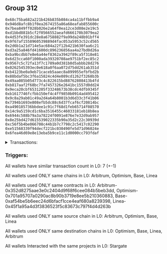 ## Group 312

```0x8ac8ad4a0ed0816faf1c5970beefd0185c8d072a
0x68c75ba682a221b426b835b084ca4a11bffbb9a4
0x946d8afc8b1f0ea2674155a86a68eafab855600c
0x7bea849ff028b026e2a64f0ea12ce3d08e2e19c5
0xd1bbd881b5cf2f0566552aeafd666170b3079ea2
0x4d53fe391dc28e8a6758882f9a99da248b91bff4
0x9f67af1558960539889d4fac053a5953c52cd565
0x2d6b1a21d714e5ac684a22f12b421b630faa6c21
0xd3a25a846fd41600dc896236856aa4a27bd0d26a
0xba9bcdbb7e8e6a44ef8362a3942f89ca5f318e81
0x6d23cca60f1000ada39320708ae9751bf2ec85c2
0x9567c5c72fa13f7c1789a0d381b0d5abbb28d276
0x0262545393ec0e618a0f6aa072d75dd261ab351d
0xb4123be0a9eb71caceb5aaec8a899955efbfbd2b
0x88bdaf5bc3f6a15824c4d4e089cd1262f3268b3b
0x49aa085b05d773c4c822615bd88762808413b4fd
0xb817aaf2f68bc7fa7457326e2641bc1557d0dd24
0x9eca20cbf6531205f33248673b38cdc4dfb9345f
0xb1617746fcfbb150ef4c4ff9850b0914ad495412
0x9c8a29ab01c49a2d4a64b8001b3d6d33c3f41b06
0x7394b1693e808efb5dc88c6d37fcaf6cf20814bc
0xa490185736bbdee1c91c7f68d1feb65714f08570
0x14c9a5159cd1c6ba3516455c46033181eb18b8ea
0x6944c588b79a3a78224f0091e876e7e32d9ab957
0x8e25bd427d615539022335b90a35d2c22c30939d
0xc56f5b4be066708c44b1b7c7798c2c5417c02290
0xe51568339f94decf221bc030490fe5d71d96024e
0x6fea46d69e8e13eba5b9ce11c1d0000cc793fdaf
```
<details>
<summary>Transactions:</summary>

Hashes: 

Wallet: 0x8ac8ad4a0ed0816faf1c5970beefd0185c8d072a

       Hash: 0x2206e8463cf7868becb230988e502b8b1fa2bfc0e040a8807e9b9f9d9fcfa3e0
         - source chain: Arbitrum
         - destination chain: Optimism
         - project: Stargate
         - contract: 0x352d8275aae3e0c2404d9f68f6cee084b5beb3dd
         - value USD: 21.637682804
       Hash: 0x5e26e4da2263c19a996fb4f7668ff01c5e729deec0dfdb54ad77dc711f135f0f
         - source chain: Optimism
         - destination chain: Base
         - project: Stargate
         - contract: 0x701a95707a0290ac8b90b3719e8ee5b210360883
         - value USD: 2.520928121
       Hash: 0xe313d6c12859742e4f6c45edc89158ed6d50fb27ade2d51799dc58e4554fe6c9
         - source chain: Base
         - destination chain: Linea
         - project: Stargate
         - contract: 0xaf54be5b6eec24d6bfacf1cce4eaf680a8239398
         - value USD: 1.767050891
       Hash: 0xe556538a000ebaa1f72ec10998d5f54cee10a1aae9e93a52e8c476d3432d58a4
         - source chain: Linea
         - destination chain: Arbitrum
         - project: Stargate
         - contract: 0x45f1a95a4d3f3836523f5c83673c797f4d4d263b
         - value USD: 0.9718109125
       Hash: 0xb0d7008a66cabcc96c53172fbcbf1e7dfbad18cca0bbd53344bf6bc991edd91d
         - source chain: Arbitrum
         - destination chain: Optimism
         - project: Stargate
         - contract: 0x352d8275aae3e0c2404d9f68f6cee084b5beb3dd
         - value USD: 26.253512596
       Hash: 0x508d8c7b6ba8ded156ae31073545ed06faa2c86b2fdc990ba288011ffba4845b
         - source chain: Arbitrum
         - destination chain: Optimism
         - project: Stargate
         - contract: 0x352d8275aae3e0c2404d9f68f6cee084b5beb3dd
         - value USD: 23.216749729
       Hash: 0x81551829e3cd4cccd8b9edd4194085de82e2ebf69019acde441538114844a369
         - source chain: Arbitrum
         - destination chain: Optimism
         - project: Stargate
         - contract: 0x352d8275aae3e0c2404d9f68f6cee084b5beb3dd
         - value USD: 23.064409947
Wallet: 0x68c75ba682a221b426b835b084ca4a11bffbb9a4

       Hash:0xbc4900501c1719d31bf6492cbb7bcb7ab28d7f2f209c828718a145f9733ea97d
         - source chain: Arbitrum
         - destination chain: Optimism
         - project: Stargate
         - contract: 0x352d8275aae3e0c2404d9f68f6cee084b5beb3dd
         - value USD: 25.277709637
       Hash:0x2088463d309a756f7c3163cf84f110cfa7e9ed083f63478bfcef2e9473b14dd6
         - source chain: Optimism
         - destination chain: Base
         - project: Stargate
         - contract: 0x701a95707a0290ac8b90b3719e8ee5b210360883
         - value USD: 3.012166377
       Hash:0x64213b7c781b1e4dd92bab9e679b8697808bd6750922543fe64e397609c61d8e
         - source chain: Base
         - destination chain: Linea
         - project: Stargate
         - contract: 0xaf54be5b6eec24d6bfacf1cce4eaf680a8239398
         - value USD: 2.257994812
       Hash:0xd3afbaaa2c4f8d46ea9c01ffb969d0fed0ad2cd9ca244c9c64cfda1a8d4cecb5
         - source chain: Linea
         - destination chain: Arbitrum
         - project: Stargate
         - contract: 0x45f1a95a4d3f3836523f5c83673c797f4d4d263b
         - value USD: 1.46228367
       Hash:0x4ca10e62540ba4323d8529b30bf64b8e8c5af40e7f025bef714f650f322a92e9
         - source chain: Arbitrum
         - destination chain: Optimism
         - project: Stargate
         - contract: 0x352d8275aae3e0c2404d9f68f6cee084b5beb3dd
         - value USD: 29.566935861
       Hash:0x7f3dd7d2aa215746c51e0a60341e677e7d69f2aee8870e01b5829e76a9b2452f
         - source chain: Arbitrum
         - destination chain: Optimism
         - project: Stargate
         - contract: 0x352d8275aae3e0c2404d9f68f6cee084b5beb3dd
         - value USD: 26.527631797
       Hash:0x913053dfadbc81007b0a64a3bc06e25b6b36c1589c75d80b7e041c1e1dbbd57c
         - source chain: Arbitrum
         - destination chain: Optimism
         - project: Stargate
         - contract: 0x352d8275aae3e0c2404d9f68f6cee084b5beb3dd
         - value USD: 26.37199176
Wallet: 0x946d8afc8b1f0ea2674155a86a68eafab855600c

       Hash:0x5439eaa6bae9d0fe72f14a424455f9f309ac09f7742f8d4e9af14ae8c8887eb4
         - source chain: Arbitrum
         - destination chain: Optimism
         - project: Stargate
         - contract: 0x352d8275aae3e0c2404d9f68f6cee084b5beb3dd
         - value USD: 20.947797462
       Hash:0x06acc719fc2f0ae87238bdafe3a28e7861d305be8d37c507d851d9ad8961c3e9
         - source chain: Optimism
         - destination chain: Base
         - project: Stargate
         - contract: 0x701a95707a0290ac8b90b3719e8ee5b210360883
         - value USD: 2.344288919
       Hash:0x64213e023951487c0a71541523c2b53d1c2d7ffe77b01df956fe5b32cfdb0c08
         - source chain: Base
         - destination chain: Linea
         - project: Stargate
         - contract: 0xaf54be5b6eec24d6bfacf1cce4eaf680a8239398
         - value USD: 1.59051574
       Hash:0xcae4a81bc7aea2db3a2930eb93580ce31834de38f32b671ea4e76e4061be0a0a
         - source chain: Linea
         - destination chain: Arbitrum
         - project: Stargate
         - contract: 0x45f1a95a4d3f3836523f5c83673c797f4d4d263b
         - value USD: 0.7954797219
       Hash:0x936f3b3074d6c5c1588ca96f8b5d021bd37e0e3feabf72dc107e426d45bfcc01
         - source chain: Arbitrum
         - destination chain: Optimism
         - project: Stargate
         - contract: 0x352d8275aae3e0c2404d9f68f6cee084b5beb3dd
         - value USD: 21.732723953
       Hash:0x5e94607b7fb7df2e2e18e8ef6b02e97e8fc97d5aa4404a83208620ea08504572
         - source chain: Arbitrum
         - destination chain: Optimism
         - project: Stargate
         - contract: 0x352d8275aae3e0c2404d9f68f6cee084b5beb3dd
         - value USD: 18.695433045
       Hash:0x546e29993a43cbf2915071b3b0675d957585b43589baa62e6322c6c22f674f44
         - source chain: Arbitrum
         - destination chain: Optimism
         - project: Stargate
         - contract: 0x352d8275aae3e0c2404d9f68f6cee084b5beb3dd
         - value USD: 18.547251584
Wallet: 0x7bea849ff028b026e2a64f0ea12ce3d08e2e19c5

       Hash:0xfef2b8eb837cc71e4f2866b132d84c00ef6069c1a6e463de0e2bbad97b3cd8e9
         - source chain: Arbitrum
         - destination chain: Optimism
         - project: Stargate
         - contract: 0x352d8275aae3e0c2404d9f68f6cee084b5beb3dd
         - value USD: 21.046691414
       Hash:0x5a43210bd4fe06a4e59c1bb8b8d29994a2006740f4467f78268ffdf0c3a7e256
         - source chain: Optimism
         - destination chain: Base
         - project: Stargate
         - contract: 0x701a95707a0290ac8b90b3719e8ee5b210360883
         - value USD: 2.455247816
       Hash:0x65b306b05d6385cf91beb0c13272be8b1326fef9296f4c0706ca30f037f3f87f
         - source chain: Base
         - destination chain: Linea
         - project: Stargate
         - contract: 0xaf54be5b6eec24d6bfacf1cce4eaf680a8239398
         - value USD: 1.701414086
       Hash:0x7de3b578b98942a39da38a81ea324ffc94ad198fed6c331b4633ae6ed2f655a6
         - source chain: Linea
         - destination chain: Arbitrum
         - project: Stargate
         - contract: 0x45f1a95a4d3f3836523f5c83673c797f4d4d263b
         - value USD: 0.9062597586
       Hash:0x595b8e4447f8dfe14a46721a93c04e6b6c3d2bdffa99c5e2e502b1cefe8de66b
         - source chain: Arbitrum
         - destination chain: Optimism
         - project: Stargate
         - contract: 0x352d8275aae3e0c2404d9f68f6cee084b5beb3dd
         - value USD: 25.313995933
       Hash:0x8c64acd0754bc466dba45153a0d7d5a6319e9831b31980df4b06adcd724709a9
         - source chain: Arbitrum
         - destination chain: Optimism
         - project: Stargate
         - contract: 0x352d8275aae3e0c2404d9f68f6cee084b5beb3dd
         - value USD: 22.279147214
       Hash:0xc5abe3a0ad1574f9d4bd659dadd6845c172beae538afc97639ab9e0e55769d27
         - source chain: Arbitrum
         - destination chain: Optimism
         - project: Stargate
         - contract: 0x352d8275aae3e0c2404d9f68f6cee084b5beb3dd
         - value USD: 22.127995524
Wallet: 0xd1bbd881b5cf2f0566552aeafd666170b3079ea2

       Hash:0x3f19e42bdc936b610adca9f5730ff23761c2878745004f58bf31b3a19df22334
         - source chain: Arbitrum
         - destination chain: Optimism
         - project: Stargate
         - contract: 0x352d8275aae3e0c2404d9f68f6cee084b5beb3dd
         - value USD: 21.625148447
       Hash:0xf2ed9dfbc6963dacc4f6de75ad3e7795c4ed216d89182d8bcb7ff363bb7feab7
         - source chain: Optimism
         - destination chain: Base
         - project: Stargate
         - contract: 0x701a95707a0290ac8b90b3719e8ee5b210360883
         - value USD: 2.537176755
       Hash:0xff750a30623afa139b997888a0add7285b425bf47c3155302c51a2b738490f72
         - source chain: Base
         - destination chain: Linea
         - project: Stargate
         - contract: 0xaf54be5b6eec24d6bfacf1cce4eaf680a8239398
         - value USD: 1.78327844
       Hash:0x752c9a53249c386ed0d13b94985bcb3ee3f85eea6798a32981beffaee2ab57fd
         - source chain: Linea
         - destination chain: Arbitrum
         - project: Stargate
         - contract: 0x45f1a95a4d3f3836523f5c83673c797f4d4d263b
         - value USD: 0.987967613
       Hash:0xf3086de482ed3c455445f0a59e9aed4e92583bda7e779f50712c8ac8e994b15b
         - source chain: Arbitrum
         - destination chain: Optimism
         - project: Stargate
         - contract: 0x352d8275aae3e0c2404d9f68f6cee084b5beb3dd
         - value USD: 26.75484315
       Hash:0x461e2856957b2d2341f5f5fae27986b9673ee65870c132c15f967f0d051a0d34
         - source chain: Arbitrum
         - destination chain: Optimism
         - project: Stargate
         - contract: 0x352d8275aae3e0c2404d9f68f6cee084b5beb3dd
         - value USD: 23.730896494
       Hash:0xfc4643785159a864ac2f7452e829c2f93aa76285d1b0549260d51e4400716b50
         - source chain: Arbitrum
         - destination chain: Optimism
         - project: Stargate
         - contract: 0x352d8275aae3e0c2404d9f68f6cee084b5beb3dd
         - value USD: 23.575916508
Wallet: 0x4d53fe391dc28e8a6758882f9a99da248b91bff4

       Hash:0xe28ea0e9ecfdab5d1875898df395caf52232a71369c66bb37eb28d1766694d2a
         - source chain: Arbitrum
         - destination chain: Optimism
         - project: Stargate
         - contract: 0x352d8275aae3e0c2404d9f68f6cee084b5beb3dd
         - value USD: 22.086618149
       Hash:0x97d502b94101ce05b5e17de49453df8d5a6b4ab5e0a6276aaae36b155f5fe492
         - source chain: Optimism
         - destination chain: Base
         - project: Stargate
         - contract: 0x701a95707a0290ac8b90b3719e8ee5b210360883
         - value USD: 2.587990972
       Hash:0xf1c10c4a51f113a9f38a8bd6f35e69a44899a7741217856753971edf456d473b
         - source chain: Base
         - destination chain: Linea
         - project: Stargate
         - contract: 0xaf54be5b6eec24d6bfacf1cce4eaf680a8239398
         - value USD: 1.834080358
       Hash:0x9b67feab7a1fe9bf92243d5c737ed124ddacf00a9e71190037f656a737bd832f
         - source chain: Linea
         - destination chain: Arbitrum
         - project: Stargate
         - contract: 0x45f1a95a4d3f3836523f5c83673c797f4d4d263b
         - value USD: 1.038902376
       Hash:0x3073336636972d7f55ef2064979c304b21ac9274109b41242d6817f8075a40a5
         - source chain: Arbitrum
         - destination chain: Optimism
         - project: Stargate
         - contract: 0x352d8275aae3e0c2404d9f68f6cee084b5beb3dd
         - value USD: 27.468765586
       Hash:0x59a8e3305e532ebc62c902d07643c5dbb949c2cd95832dd8e8c0fdbc851195ea
         - source chain: Arbitrum
         - destination chain: Optimism
         - project: Stargate
         - contract: 0x352d8275aae3e0c2404d9f68f6cee084b5beb3dd
         - value USD: 24.432200734
       Hash:0x5b4f464be77e39ad2db05cd2a78689d4e49fdda4ca16e3f80b3c6ba20282447c
         - source chain: Arbitrum
         - destination chain: Optimism
         - project: Stargate
         - contract: 0x352d8275aae3e0c2404d9f68f6cee084b5beb3dd
         - value USD: 24.278276829
Wallet: 0x9f67af1558960539889d4fac053a5953c52cd565

       Hash:0xdf40ab03ab165e6b6d5f348bfe30db15d1496916394aacb459780ccf8a264093
         - source chain: Arbitrum
         - destination chain: Optimism
         - project: Stargate
         - contract: 0x352d8275aae3e0c2404d9f68f6cee084b5beb3dd
         - value USD: 22.725197606
       Hash:0xbc12b3058bce4e1016c41b9e51092f46e4ac355b591dc08ed552a950512c24b1
         - source chain: Optimism
         - destination chain: Base
         - project: Stargate
         - contract: 0x701a95707a0290ac8b90b3719e8ee5b210360883
         - value USD: 2.713734789
       Hash:0x1a3d6ab032b7cccf073e3d66633494d8f47b298b93defbef24e5f467213b7c9f
         - source chain: Base
         - destination chain: Linea
         - project: Stargate
         - contract: 0xaf54be5b6eec24d6bfacf1cce4eaf680a8239398
         - value USD: 1.959753041
       Hash:0xc333d53659c1764dbf66f8d0ff1014c33cc3f2350c3e99b489e2a8af4c9665de
         - source chain: Linea
         - destination chain: Arbitrum
         - project: Stargate
         - contract: 0x45f1a95a4d3f3836523f5c83673c797f4d4d263b
         - value USD: 1.162492754
       Hash:0x7af978192c3d98d57d2975eba1eca6c5d763549912a7336d3b1197f557514cdc
         - source chain: Arbitrum
         - destination chain: Optimism
         - project: Stargate
         - contract: 0x352d8275aae3e0c2404d9f68f6cee084b5beb3dd
         - value USD: 28.690388067
       Hash:0x77fb1b3f731ea36ec7517b6d19b12dc994bf0f881d9278ffc6b249748850d83c
         - source chain: Arbitrum
         - destination chain: Optimism
         - project: Stargate
         - contract: 0x352d8275aae3e0c2404d9f68f6cee084b5beb3dd
         - value USD: 25.654186244
       Hash:0xe666ce0aa7a8e3756b943cd38ad4e45afb981d57084ec0ca1d188ebd24cf8e3c
         - source chain: Arbitrum
         - destination chain: Optimism
         - project: Stargate
         - contract: 0x352d8275aae3e0c2404d9f68f6cee084b5beb3dd
         - value USD: 25.4991914
Wallet: 0x2d6b1a21d714e5ac684a22f12b421b630faa6c21

       Hash:0x9a99ae67bb9ed258b95d61c7848a1d86d07cb295947fb02c0df92838d2e31a66
         - source chain: Arbitrum
         - destination chain: Optimism
         - project: Stargate
         - contract: 0x352d8275aae3e0c2404d9f68f6cee084b5beb3dd
         - value USD: 21.614313664
       Hash:0xd828cfc672c1196d479c90fa3f9659f0302d6c6ed5cb6badb793d7c54ae6f266
         - source chain: Optimism
         - destination chain: Base
         - project: Stargate
         - contract: 0x701a95707a0290ac8b90b3719e8ee5b210360883
         - value USD: 2.521123465
       Hash:0x7f9ee5a3bf4e1bd33aa8c4898aa6ee73d2ba07ba2f21e738bef83cb77759823b
         - source chain: Base
         - destination chain: Linea
         - project: Stargate
         - contract: 0xaf54be5b6eec24d6bfacf1cce4eaf680a8239398
         - value USD: 1.767232542
       Hash:0x1909884d763ff10761f6bcc4a074eb0a7abd43edf9876aebb1e89360811bac50
         - source chain: Linea
         - destination chain: Arbitrum
         - project: Stargate
         - contract: 0x45f1a95a4d3f3836523f5c83673c797f4d4d263b
         - value USD: 0.9701030813
       Hash:0x682eb4d7c5757a4aeb397fca7b2c1671e76b04e951389a3e8449b5e0c3a9b6f1
         - source chain: Arbitrum
         - destination chain: Optimism
         - project: Stargate
         - contract: 0x352d8275aae3e0c2404d9f68f6cee084b5beb3dd
         - value USD: 26.630599761
       Hash:0x922d6d6f5357fcf9738624b4243983ef382a5fe75c4f5d0258f8afa2318b0e32
         - source chain: Arbitrum
         - destination chain: Optimism
         - project: Stargate
         - contract: 0x352d8275aae3e0c2404d9f68f6cee084b5beb3dd
         - value USD: 23.59314384
       Hash:0x3903f3391e68fb35292b3e50f2c0ac2195553dfbed9c52eb24d60b518f4a11ba
         - source chain: Arbitrum
         - destination chain: Optimism
         - project: Stargate
         - contract: 0x352d8275aae3e0c2404d9f68f6cee084b5beb3dd
         - value USD: 23.440144007
Wallet: 0xd3a25a846fd41600dc896236856aa4a27bd0d26a

       Hash:0x3c566e2b7273db149b0aca7252d2681b4a787fe0208d5a41a9d1c0c2286b6e59
         - source chain: Arbitrum
         - destination chain: Optimism
         - project: Stargate
         - contract: 0x352d8275aae3e0c2404d9f68f6cee084b5beb3dd
         - value USD: 25.355748402
       Hash:0xf3214253ff8dd3b811e2660c03471fe9256ff5180feaf61e903119ebf920c8ac
         - source chain: Optimism
         - destination chain: Base
         - project: Stargate
         - contract: 0x701a95707a0290ac8b90b3719e8ee5b210360883
         - value USD: 3.012223243
       Hash:0x39fca1759559838d601d6cf5923d5e54294691f94dbb305a4d295609273d21b3
         - source chain: Base
         - destination chain: Linea
         - project: Stargate
         - contract: 0xaf54be5b6eec24d6bfacf1cce4eaf680a8239398
         - value USD: 2.258055363
       Hash:0x01137a36db5d580fd652e1711531558666fc8ded24c96a9067d16b4afa8612f7
         - source chain: Linea
         - destination chain: Arbitrum
         - project: Stargate
         - contract: 0x45f1a95a4d3f3836523f5c83673c797f4d4d263b
         - value USD: 1.461099134
       Hash:0x18bc434a80e74f879f40911c0bcdc30b1c83db67c8bd886e28b5daf3967f2f0e
         - source chain: Arbitrum
         - destination chain: Optimism
         - project: Stargate
         - contract: 0x352d8275aae3e0c2404d9f68f6cee084b5beb3dd
         - value USD: 29.603964725
       Hash:0x84f40676d2ed4178ad655decda89ee36b625f87b94ec31da5315081975882a3a
         - source chain: Arbitrum
         - destination chain: Optimism
         - project: Stargate
         - contract: 0x352d8275aae3e0c2404d9f68f6cee084b5beb3dd
         - value USD: 26.5638686
       Hash:0x764375caa8243040c25a50895546127835a870b561177126ff31b7544b3b2efe
         - source chain: Arbitrum
         - destination chain: Optimism
         - project: Stargate
         - contract: 0x352d8275aae3e0c2404d9f68f6cee084b5beb3dd
         - value USD: 26.407964542
Wallet: 0xba9bcdbb7e8e6a44ef8362a3942f89ca5f318e81

       Hash:0x3b7a8a8e321bd3813ad17affe8331ff8a2256fdbf11567bd7c2e1fa80acdb6f6
         - source chain: Arbitrum
         - destination chain: Optimism
         - project: Stargate
         - contract: 0x352d8275aae3e0c2404d9f68f6cee084b5beb3dd
         - value USD: 20.580795739
       Hash:0xb335ae71bad0f0e143a6e9d06a13856aa9140476e70aa46c5db7dbc90dc2039e
         - source chain: Optimism
         - destination chain: Base
         - project: Stargate
         - contract: 0x701a95707a0290ac8b90b3719e8ee5b210360883
         - value USD: 2.353887305
       Hash:0x2404aedba115a65e0391681f704486b870a2cc2141d37f1ea5444f03530a5c4f
         - source chain: Base
         - destination chain: Linea
         - project: Stargate
         - contract: 0xaf54be5b6eec24d6bfacf1cce4eaf680a8239398
         - value USD: 1.600113003
       Hash:0x2675b08fc66a491bafe37592d763eac4dda53a301d40dbfe0c228007159ec071
         - source chain: Linea
         - destination chain: Arbitrum
         - project: Stargate
         - contract: 0x45f1a95a4d3f3836523f5c83673c797f4d4d263b
         - value USD: 0.8036580598
       Hash:0xa198043f100c87b91f19db716c90624933a2690fb278d4f08c49d8a93cd38f5f
         - source chain: Arbitrum
         - destination chain: Optimism
         - project: Stargate
         - contract: 0x352d8275aae3e0c2404d9f68f6cee084b5beb3dd
         - value USD: 24.273095428
       Hash:0x44fc1658e4aa63431644835122b54f93dc7a47b5f5e6f76a344c7009bf9fb494
         - source chain: Arbitrum
         - destination chain: Optimism
         - project: Stargate
         - contract: 0x352d8275aae3e0c2404d9f68f6cee084b5beb3dd
         - value USD: 21.238807753
       Hash:0x0541bf15bafedc3fe7b51d0cbd72edd24d411ac4467bfb0edb4fbaef86dd1409
         - source chain: Arbitrum
         - destination chain: Optimism
         - project: Stargate
         - contract: 0x352d8275aae3e0c2404d9f68f6cee084b5beb3dd
         - value USD: 21.088778149
Wallet: 0x6d23cca60f1000ada39320708ae9751bf2ec85c2

       Hash:0xce94832024dba3c524d97bc86dd514a6d8d6a25cfe6a4e9a11314dd33887a8e8
         - source chain: Arbitrum
         - destination chain: Optimism
         - project: Stargate
         - contract: 0x352d8275aae3e0c2404d9f68f6cee084b5beb3dd
         - value USD: 19.049338092
       Hash:0xece5109e32d84fa01eb4d459800e1ea939eca08c3abfe383e65a9cf85b71b8dd
         - source chain: Optimism
         - destination chain: Base
         - project: Stargate
         - contract: 0x701a95707a0290ac8b90b3719e8ee5b210360883
         - value USD: 2.040973397
       Hash:0xce4347219d2a2fe418b45e67b8257774ba58d100bdcdc277e31da74cb231a896
         - source chain: Base
         - destination chain: Linea
         - project: Stargate
         - contract: 0xaf54be5b6eec24d6bfacf1cce4eaf680a8239398
         - value USD: 1.287369373
       Hash:0x87b1ffede226c352814d997eaeafadacf40fbb41b6daba9320b4deed76fa2da8
         - source chain: Linea
         - destination chain: Arbitrum
         - project: Stargate
         - contract: 0x45f1a95a4d3f3836523f5c83673c797f4d4d263b
         - value USD: 0.4913955207
       Hash:0x25bb5fc47ff6f71d8c0f59c4764a07dd6860ac4e7867bd0ef8aaece741dfc56a
         - source chain: Arbitrum
         - destination chain: Optimism
         - project: Stargate
         - contract: 0x352d8275aae3e0c2404d9f68f6cee084b5beb3dd
         - value USD: 21.086368963
       Hash:0xe2933e3492155da4c6bdd583284ad08a9a60d245f23c9ec3cabc0d4928e6cbb4
         - source chain: Arbitrum
         - destination chain: Optimism
         - project: Stargate
         - contract: 0x352d8275aae3e0c2404d9f68f6cee084b5beb3dd
         - value USD: 18.056008591
       Hash:0xf817c400e45e7ccb09d45781b5558da1ddb7f4f94db666421aae5f7b951d9c8c
         - source chain: Arbitrum
         - destination chain: Optimism
         - project: Stargate
         - contract: 0x352d8275aae3e0c2404d9f68f6cee084b5beb3dd
         - value USD: 17.908322169
Wallet: 0x9567c5c72fa13f7c1789a0d381b0d5abbb28d276

       Hash:0x394b5f7fe3fb66267100f6f4f1665432b8947ade1c427eda584ee8a1f68d3031
         - source chain: Arbitrum
         - destination chain: Optimism
         - project: Stargate
         - contract: 0x352d8275aae3e0c2404d9f68f6cee084b5beb3dd
         - value USD: 22.609484954
       Hash:0xd428de3509e542bbd92f386eb263abe1c5e8483b071406828c3313a452498091
         - source chain: Optimism
         - destination chain: Base
         - project: Stargate
         - contract: 0x701a95707a0290ac8b90b3719e8ee5b210360883
         - value USD: 2.576059262
       Hash:0x9c8913c344182e9586fe7d01b5ea1ef33a2139d87bd29a4beaa1e3c72a714888
         - source chain: Base
         - destination chain: Linea
         - project: Stargate
         - contract: 0xaf54be5b6eec24d6bfacf1cce4eaf680a8239398
         - value USD: 1.822151898
       Hash:0x2c1285e0e45cba4131d09f8b97cb7ba5e920e7b22f7d74c3e2c3915b466aef7e
         - source chain: Linea
         - destination chain: Arbitrum
         - project: Stargate
         - contract: 0x45f1a95a4d3f3836523f5c83673c797f4d4d263b
         - value USD: 1.027770047
       Hash:0xcf47cd16d1713bbc03b57112dad24ffa31ee4f6251edecc017cd9f6589fde84e
         - source chain: Arbitrum
         - destination chain: Optimism
         - project: Stargate
         - contract: 0x352d8275aae3e0c2404d9f68f6cee084b5beb3dd
         - value USD: 24.321840198
       Hash:0x550c33b421bb18afecbf35bba2d53eca6fee5f42e98c64e1885b8da89b0286a8
         - source chain: Arbitrum
         - destination chain: Optimism
         - project: Stargate
         - contract: 0x352d8275aae3e0c2404d9f68f6cee084b5beb3dd
         - value USD: 21.288443592
       Hash:0x1a1a0a69cd34551229423ea07f1b37d947f4ba11dde901719e106ba892a547ac
         - source chain: Arbitrum
         - destination chain: Optimism
         - project: Stargate
         - contract: 0x352d8275aae3e0c2404d9f68f6cee084b5beb3dd
         - value USD: 21.137885947
Wallet: 0x0262545393ec0e618a0f6aa072d75dd261ab351d

       Hash:0xf8804a324a57b3a0c7cce9dea9b8e874b8791383a67c6776e9a21e625324a970
         - source chain: Arbitrum
         - destination chain: Optimism
         - project: Stargate
         - contract: 0x352d8275aae3e0c2404d9f68f6cee084b5beb3dd
         - value USD: 18.696959785
       Hash:0x8fb56ecd4995bdf7d0a037e25ddba93074552d72a8d5d794a221577bc854e6ef
         - source chain: Optimism
         - destination chain: Base
         - project: Stargate
         - contract: 0x701a95707a0290ac8b90b3719e8ee5b210360883
         - value USD: 2.077667622
       Hash:0x5e96fe8adc5d3c65792c065da487f9b7d360212fa9240f2183e489aab82a71a1
         - source chain: Base
         - destination chain: Linea
         - project: Stargate
         - contract: 0xaf54be5b6eec24d6bfacf1cce4eaf680a8239398
         - value USD: 1.324063011
       Hash:0xd817e59b517044ac3e4605fabb5ce52caef6596bf4716a521740f0f1ab6074c4
         - source chain: Linea
         - destination chain: Arbitrum
         - project: Stargate
         - contract: 0x45f1a95a4d3f3836523f5c83673c797f4d4d263b
         - value USD: 0.5277103388
       Hash:0xbbf6e0682b722a9887e79627a6373ab33d26f88e4478226535e6bb8ccaada2e6
         - source chain: Arbitrum
         - destination chain: Optimism
         - project: Stargate
         - contract: 0x352d8275aae3e0c2404d9f68f6cee084b5beb3dd
         - value USD: 21.21834617
       Hash:0xd73e6c8c25b487ab4c9d33d5804de0c0cd6a08cdff67541072fd7fad6c4c5d27
         - source chain: Arbitrum
         - destination chain: Optimism
         - project: Stargate
         - contract: 0x352d8275aae3e0c2404d9f68f6cee084b5beb3dd
         - value USD: 18.186566688
       Hash:0x8797afd83df3fbb663a95080440b5b84e974644fdc95a61a5ff32d852c9cd88b
         - source chain: Arbitrum
         - destination chain: Optimism
         - project: Stargate
         - contract: 0x352d8275aae3e0c2404d9f68f6cee084b5beb3dd
         - value USD: 18.039375304
Wallet: 0xb4123be0a9eb71caceb5aaec8a899955efbfbd2b

       Hash:0xd45c2f886dbeb7a8d716da3502a9969db6b8091bc7f3998dbd981b791cfc3a7d
         - source chain: Arbitrum
         - destination chain: Optimism
         - project: Stargate
         - contract: 0x352d8275aae3e0c2404d9f68f6cee084b5beb3dd
         - value USD: 23.790476316
       Hash:0xdea833f14b9738941dec20fd92f2f76a68301421ad03a0ed8797566669aa53e5
         - source chain: Optimism
         - destination chain: Base
         - project: Stargate
         - contract: 0x701a95707a0290ac8b90b3719e8ee5b210360883
         - value USD: 2.749476059
       Hash:0x31991a4fbb61875377e1bebc837d5bdb5823dc747d054528d9af6068b6a5f42f
         - source chain: Base
         - destination chain: Linea
         - project: Stargate
         - contract: 0xaf54be5b6eec24d6bfacf1cce4eaf680a8239398
         - value USD: 1.995447594
       Hash:0xedae1819baf7b4547619fcbcefedf9463c81868a2f4648f8c70f9f2b96cd9aca
         - source chain: Linea
         - destination chain: Arbitrum
         - project: Stargate
         - contract: 0x45f1a95a4d3f3836523f5c83673c797f4d4d263b
         - value USD: 1.199886549
       Hash:0x95065cc7a4f4a2e693c175e09d16ecb02aefeadb70783cc71427a7ab267e8b60
         - source chain: Arbitrum
         - destination chain: Optimism
         - project: Stargate
         - contract: 0x352d8275aae3e0c2404d9f68f6cee084b5beb3dd
         - value USD: 26.843169201
       Hash:0xe835702e1b0cf453c4c6c5f5198a4b6241f9c4aad805267403c91bfbbd3a29b8
         - source chain: Arbitrum
         - destination chain: Optimism
         - project: Stargate
         - contract: 0x352d8275aae3e0c2404d9f68f6cee084b5beb3dd
         - value USD: 23.802710048
       Hash:0xc5b08350593d51d5077391142aba1b3fa6b8cee5dcde747e7f6dae2ec4df4605
         - source chain: Arbitrum
         - destination chain: Optimism
         - project: Stargate
         - contract: 0x352d8275aae3e0c2404d9f68f6cee084b5beb3dd
         - value USD: 23.649875228
Wallet: 0x88bdaf5bc3f6a15824c4d4e089cd1262f3268b3b

       Hash:0xb80aebb77f6f65be9097668634816c282b0d08a026ab22004d74a67d1786972c
         - source chain: Arbitrum
         - destination chain: Optimism
         - project: Stargate
         - contract: 0x352d8275aae3e0c2404d9f68f6cee084b5beb3dd
         - value USD: 22.519797027
       Hash:0x7f96180b72930c96197a564e68eed1dc7ac1a5335130a2269c81602265bee1dc
         - source chain: Optimism
         - destination chain: Base
         - project: Stargate
         - contract: 0x701a95707a0290ac8b90b3719e8ee5b210360883
         - value USD: 2.565311538
       Hash:0xe4fe3469779d6de5fbd443fa1decc6f6af8537ab60804226e3c7b41b045290ee
         - source chain: Base
         - destination chain: Linea
         - project: Stargate
         - contract: 0xaf54be5b6eec24d6bfacf1cce4eaf680a8239398
         - value USD: 1.811404174
       Hash:0xb425db18f4213145cdaed0c9441d46d97f0995475316fbdfc1d143fbd5b858c9
         - source chain: Linea
         - destination chain: Arbitrum
         - project: Stargate
         - contract: 0x45f1a95a4d3f3836523f5c83673c797f4d4d263b
         - value USD: 1.016106169
       Hash:0x9fcb04d85d5652eeade99899a5d425c547e13bfb4024efd7ed000f3eeb3a27f6
         - source chain: Arbitrum
         - destination chain: Optimism
         - project: Stargate
         - contract: 0x352d8275aae3e0c2404d9f68f6cee084b5beb3dd
         - value USD: 24.180589274
       Hash:0x49ad539315bd193d119f3ce6a06a01a87275bb599683e226e78e77e2fd8c8dfd
         - source chain: Arbitrum
         - destination chain: Optimism
         - project: Stargate
         - contract: 0x352d8275aae3e0c2404d9f68f6cee084b5beb3dd
         - value USD: 21.14639269
       Hash:0xf1ba73103ec674c0ad0af3b8c117d1e1fb510682b357c2a4d2d64227201871bc
         - source chain: Arbitrum
         - destination chain: Optimism
         - project: Stargate
         - contract: 0x352d8275aae3e0c2404d9f68f6cee084b5beb3dd
         - value USD: 21.008049946
Wallet: 0x49aa085b05d773c4c822615bd88762808413b4fd

       Hash:0xb5ac41b464e4021a469837bc460b373d37f8d0387bb3b99a3ffa81024016a513
         - source chain: Arbitrum
         - destination chain: Optimism
         - project: Stargate
         - contract: 0x352d8275aae3e0c2404d9f68f6cee084b5beb3dd
         - value USD: 22.963211339
       Hash:0x9957f63d13d4e3afb7fc4d7cd327984367086d50fd7142ff2a93094af560b16a
         - source chain: Optimism
         - destination chain: Base
         - project: Stargate
         - contract: 0x701a95707a0290ac8b90b3719e8ee5b210360883
         - value USD: 2.646716237
       Hash:0x9bc38bed3e39948fdbfda06cb66790202575ba2572e67c90f299545c34230f0c
         - source chain: Base
         - destination chain: Linea
         - project: Stargate
         - contract: 0xaf54be5b6eec24d6bfacf1cce4eaf680a8239398
         - value USD: 1.892753848
       Hash:0xe547bf180606a68869cc1f198b00a57b02055e55011e8f04e029d4044e63cfcf
         - source chain: Linea
         - destination chain: Arbitrum
         - project: Stargate
         - contract: 0x45f1a95a4d3f3836523f5c83673c797f4d4d263b
         - value USD: 1.090056291
       Hash:0x2340561f686ca9e54f4a59f82457e38267fe86509175933270350f1503d6396f
         - source chain: Arbitrum
         - destination chain: Optimism
         - project: Stargate
         - contract: 0x352d8275aae3e0c2404d9f68f6cee084b5beb3dd
         - value USD: 25.051592638
       Hash:0x3fb9859dfd63b2129bd9403d12da2756c5a9884ae8019391acabf8ecddc1df65
         - source chain: Arbitrum
         - destination chain: Optimism
         - project: Stargate
         - contract: 0x352d8275aae3e0c2404d9f68f6cee084b5beb3dd
         - value USD: 22.019945167
       Hash:0x3b71085ffebbc4d08c12e0a927c10d5b76faf86e0e54f5b26e20a39d473fb38d
         - source chain: Arbitrum
         - destination chain: Optimism
         - project: Stargate
         - contract: 0x352d8275aae3e0c2404d9f68f6cee084b5beb3dd
         - value USD: 21.867869405
Wallet: 0xb817aaf2f68bc7fa7457326e2641bc1557d0dd24

       Hash:0xbf00208575ec085a01abab70041bb2df3cd9619bc522d17cef7531b1a1859bd4
         - source chain: Arbitrum
         - destination chain: Optimism
         - project: Stargate
         - contract: 0x352d8275aae3e0c2404d9f68f6cee084b5beb3dd
         - value USD: 20.582725161
       Hash:0xac46d5c1d48149b0a370c0395370702c4341cf918d9cc5edff44c443b6726a85
         - source chain: Optimism
         - destination chain: Base
         - project: Stargate
         - contract: 0x701a95707a0290ac8b90b3719e8ee5b210360883
         - value USD: 2.289528498
       Hash:0x06b4adf3bdc5e33dadb4bf5802166b46328c94f40e6f34e5a4a23dee4c0b78aa
         - source chain: Base
         - destination chain: Linea
         - project: Stargate
         - contract: 0xaf54be5b6eec24d6bfacf1cce4eaf680a8239398
         - value USD: 1.535778036
       Hash:0x341aa6c8b5f66f31cec9e1958ec0a60a94c67044aeb94aad37d7c212f9788031
         - source chain: Linea
         - destination chain: Arbitrum
         - project: Stargate
         - contract: 0x45f1a95a4d3f3836523f5c83673c797f4d4d263b
         - value USD: 0.7333256069
       Hash:0xcafdca613b5be6db3cfdbc1bab2779a35aa289593cceacced87b0971b9bafda9
         - source chain: Arbitrum
         - destination chain: Optimism
         - project: Stargate
         - contract: 0x352d8275aae3e0c2404d9f68f6cee084b5beb3dd
         - value USD: 21.365966587
       Hash:0x021073fde1e129185041245789cfb290d2bf04b9b76fd893aeab3ec8b35328c8
         - source chain: Arbitrum
         - destination chain: Optimism
         - project: Stargate
         - contract: 0x352d8275aae3e0c2404d9f68f6cee084b5beb3dd
         - value USD: 18.330429243
       Hash:0x234f3268ab16c5b7dfe7a5ff987fe1c4eb58d30d1f4f940b9c2f08e0d5fd54cf
         - source chain: Arbitrum
         - destination chain: Optimism
         - project: Stargate
         - contract: 0x352d8275aae3e0c2404d9f68f6cee084b5beb3dd
         - value USD: 18.192125682
Wallet: 0x9eca20cbf6531205f33248673b38cdc4dfb9345f

       Hash:0x6f2ffeac1b85d1d3a0d21631c89da8dacced5b9d865f4892655d5e5e89d8265b
         - source chain: Arbitrum
         - destination chain: Optimism
         - project: Stargate
         - contract: 0x352d8275aae3e0c2404d9f68f6cee084b5beb3dd
         - value USD: 22.670049673
       Hash:0x41b386b83e096bfc757209717bbfb44afdf227bcd2790a0e3867934ff2b052a9
         - source chain: Optimism
         - destination chain: Base
         - project: Stargate
         - contract: 0x701a95707a0290ac8b90b3719e8ee5b210360883
         - value USD: 2.57576986
       Hash:0x63160d5c50edacb659e19f7e7cdb6b569bfa09ee83376e2647edb59d0ecb57ad
         - source chain: Base
         - destination chain: Linea
         - project: Stargate
         - contract: 0xaf54be5b6eec24d6bfacf1cce4eaf680a8239398
         - value USD: 1.821849145
       Hash:0x83dfe1d2ed46e330d9690f384ec6861278599c21ca91bde16a39afbbeecabb71
         - source chain: Linea
         - destination chain: Arbitrum
         - project: Stargate
         - contract: 0x45f1a95a4d3f3836523f5c83673c797f4d4d263b
         - value USD: 1.022203724
       Hash:0x9fb416aad79448be403410be5f3b4ba5fcc5c1371c24d565886f288c3b7b1d59
         - source chain: Arbitrum
         - destination chain: Optimism
         - project: Stargate
         - contract: 0x352d8275aae3e0c2404d9f68f6cee084b5beb3dd
         - value USD: 24.043166645
       Hash:0xb81168c9b374b461bedadf4522aebce80278796f3b62019e3757fdc8cfaddb4a
         - source chain: Arbitrum
         - destination chain: Optimism
         - project: Stargate
         - contract: 0x352d8275aae3e0c2404d9f68f6cee084b5beb3dd
         - value USD: 21.002872505
       Hash:0xdbfc745b7eba5975ad03c7bffba1c9d1c21c327b42cc0cc44352cc38f94ef864
         - source chain: Arbitrum
         - destination chain: Optimism
         - project: Stargate
         - contract: 0x352d8275aae3e0c2404d9f68f6cee084b5beb3dd
         - value USD: 20.851555802
Wallet: 0xb1617746fcfbb150ef4c4ff9850b0914ad495412

       Hash:0x3afd12204b208053d851f65e2709a651f9d1e03555e56fb94bd1cf99c5e217f4
         - source chain: Arbitrum
         - destination chain: Optimism
         - project: Stargate
         - contract: 0x352d8275aae3e0c2404d9f68f6cee084b5beb3dd
         - value USD: 21.45177391
       Hash:0x889e74495821325a13689259f4bde512fac7b33d8aaddfdd481881a966b61515
         - source chain: Optimism
         - destination chain: Base
         - project: Stargate
         - contract: 0x701a95707a0290ac8b90b3719e8ee5b210360883
         - value USD: 2.399507187
       Hash:0xd7720c99669fe283b0d55bc8ef9bf32cd3a9848eb4245f112437b646c80fd390
         - source chain: Base
         - destination chain: Linea
         - project: Stargate
         - contract: 0xaf54be5b6eec24d6bfacf1cce4eaf680a8239398
         - value USD: 1.645707573
       Hash:0xd020ad1a93e94dc594f13c4dc11e31025213d2a5934e278eccae69428c44a796
         - source chain: Linea
         - destination chain: Arbitrum
         - project: Stargate
         - contract: 0x45f1a95a4d3f3836523f5c83673c797f4d4d263b
         - value USD: 0.8460900804
       Hash:0x376957ab336111ddb259b62419c300f99ec20027c8804064fb20ea4718be7d70
         - source chain: Arbitrum
         - destination chain: Optimism
         - project: Stargate
         - contract: 0x352d8275aae3e0c2404d9f68f6cee084b5beb3dd
         - value USD: 22.296572562
       Hash:0xd7ebb9b17114290bbed81bf7bd18f07b23e6bb4dbbb16cb1b639278cf872a154
         - source chain: Arbitrum
         - destination chain: Optimism
         - project: Stargate
         - contract: 0x352d8275aae3e0c2404d9f68f6cee084b5beb3dd
         - value USD: 19.26155883
       Hash:0xd207ecab7ee01d66c1e2409006dfcb04fe0bcc51ce9cb3da0fa67fd3230e9805
         - source chain: Arbitrum
         - destination chain: Optimism
         - project: Stargate
         - contract: 0x352d8275aae3e0c2404d9f68f6cee084b5beb3dd
         - value USD: 19.112057267
Wallet: 0x9c8a29ab01c49a2d4a64b8001b3d6d33c3f41b06

       Hash:0x50c2c551602d36024af2b6357b3afec6707fef92b6ed54354ba9bbdde3f88deb
         - source chain: Arbitrum
         - destination chain: Optimism
         - project: Stargate
         - contract: 0x352d8275aae3e0c2404d9f68f6cee084b5beb3dd
         - value USD: 24.291832588
       Hash:0x9c090ebc30b34ee4acc091694e8b61f4f9fed8c5acdb8feccd749b961a3703c4
         - source chain: Optimism
         - destination chain: Base
         - project: Stargate
         - contract: 0x701a95707a0290ac8b90b3719e8ee5b210360883
         - value USD: 2.83418169
       Hash:0x3019c2039fef56990f89d7bfcddc5f7402073840952d2093f2916ce2e63e9049
         - source chain: Base
         - destination chain: Linea
         - project: Stargate
         - contract: 0xaf54be5b6eec24d6bfacf1cce4eaf680a8239398
         - value USD: 2.080127549
       Hash:0x6c946c35ec8021640b3160b4d248fc052eb3e15c01407246a438f43e91ba7a34
         - source chain: Linea
         - destination chain: Arbitrum
         - project: Stargate
         - contract: 0x45f1a95a4d3f3836523f5c83673c797f4d4d263b
         - value USD: 1.280237579
       Hash:0xd34f1d1997f62d94ab8b2cedb81e37851c4cefcbcffaa2f8ab0c7b83bae2b8bf
         - source chain: Arbitrum
         - destination chain: Optimism
         - project: Stargate
         - contract: 0x352d8275aae3e0c2404d9f68f6cee084b5beb3dd
         - value USD: 27.600973811
       Hash:0x306a8d7c5e0aef250a9344a6a269aa29b50638f0f83a68c1a942dd38b51dc98e
         - source chain: Arbitrum
         - destination chain: Optimism
         - project: Stargate
         - contract: 0x352d8275aae3e0c2404d9f68f6cee084b5beb3dd
         - value USD: 24.554046157
       Hash:0xc69cb94ef8cc91c1c4acebaffb8f2923aadd8fa7c4738be2fc79ca9c3248dac1
         - source chain: Arbitrum
         - destination chain: Optimism
         - project: Stargate
         - contract: 0x352d8275aae3e0c2404d9f68f6cee084b5beb3dd
         - value USD: 24.399132176
Wallet: 0x7394b1693e808efb5dc88c6d37fcaf6cf20814bc

       Hash:0x514977acc15e9e0f600a562ce9ca7779732f95390b8ae7e964a85434ccae762c
         - source chain: Arbitrum
         - destination chain: Optimism
         - project: Stargate
         - contract: 0x352d8275aae3e0c2404d9f68f6cee084b5beb3dd
         - value USD: 24.004002679
       Hash:0x7a241e0e775dcaa19c95aeb37d0e5643954e5bde09f6c7824eeb43da8fd5ee04
         - source chain: Optimism
         - destination chain: Base
         - project: Stargate
         - contract: 0x701a95707a0290ac8b90b3719e8ee5b210360883
         - value USD: 2.805420175
       Hash:0x30feace5ad28e3802c81631ea85cddd367393b660d9380f35f5244ab6e31f0d7
         - source chain: Base
         - destination chain: Linea
         - project: Stargate
         - contract: 0xaf54be5b6eec24d6bfacf1cce4eaf680a8239398
         - value USD: 2.051366034
       Hash:0xe76533ebe3f1b7e03f2bd9f8e25ae6fec75c2a70a1115f87560c8583fa009eaa
         - source chain: Linea
         - destination chain: Arbitrum
         - project: Stargate
         - contract: 0x45f1a95a4d3f3836523f5c83673c797f4d4d263b
         - value USD: 1.251476064
       Hash:0x050609785a50166ea1db8086c5bd26a60b82f69bbe0326fd5d565c06ec62713d
         - source chain: Arbitrum
         - destination chain: Optimism
         - project: Stargate
         - contract: 0x352d8275aae3e0c2404d9f68f6cee084b5beb3dd
         - value USD: 27.519028473
       Hash:0x04104ed375e0a6b5566b83b521fb83660335b295280c3d632f6b69b01d58aac8
         - source chain: Arbitrum
         - destination chain: Optimism
         - project: Stargate
         - contract: 0x352d8275aae3e0c2404d9f68f6cee084b5beb3dd
         - value USD: 24.477447233
       Hash:0x6fe8bcf33b4034627e4555a338c033df86b0b255f22db263577443438948081d
         - source chain: Arbitrum
         - destination chain: Optimism
         - project: Stargate
         - contract: 0x352d8275aae3e0c2404d9f68f6cee084b5beb3dd
         - value USD: 24.322368239
Wallet: 0xa490185736bbdee1c91c7f68d1feb65714f08570

       Hash:0xb431f3dab506b195e6eceff6cc8df218d3e7cdc9a9beeb5a4da6ac11223e4b57
         - source chain: Arbitrum
         - destination chain: Optimism
         - project: Stargate
         - contract: 0x352d8275aae3e0c2404d9f68f6cee084b5beb3dd
         - value USD: 21.558315944
       Hash:0x2be32a909da122056f1f9937f5eacc50534ed758c35e053648648f10c26b7827
         - source chain: Optimism
         - destination chain: Base
         - project: Stargate
         - contract: 0x701a95707a0290ac8b90b3719e8ee5b210360883
         - value USD: 2.403070503
       Hash:0xb89f40098a03f042840dbf2e0acecbbd7df7ec9c7e0898380640c5662608da20
         - source chain: Base
         - destination chain: Linea
         - project: Stargate
         - contract: 0xaf54be5b6eec24d6bfacf1cce4eaf680a8239398
         - value USD: 1.649249781
       Hash:0xc1dbe12f0b73ce433b745f2f422e5fd673d581180b359107da43ad3d4210bc39
         - source chain: Linea
         - destination chain: Arbitrum
         - project: Stargate
         - contract: 0x45f1a95a4d3f3836523f5c83673c797f4d4d263b
         - value USD: 0.8297879102
       Hash:0xb95f5834028e33e000c29208d22fd12cde16919e336a12cff05828238e4e4d2a
         - source chain: Arbitrum
         - destination chain: Optimism
         - project: Stargate
         - contract: 0x352d8275aae3e0c2404d9f68f6cee084b5beb3dd
         - value USD: 22.30172096
       Hash:0x3ce545be09eae9393d29296345bb5b6af160eaf8653512b63ba7aa6676806c86
         - source chain: Arbitrum
         - destination chain: Optimism
         - project: Stargate
         - contract: 0x352d8275aae3e0c2404d9f68f6cee084b5beb3dd
         - value USD: 19.261063791
       Hash:0x051821cb0100555afd82f9d69c9054e52bddd4e1be060893433f950e406e2dc8
         - source chain: Arbitrum
         - destination chain: Optimism
         - project: Stargate
         - contract: 0x352d8275aae3e0c2404d9f68f6cee084b5beb3dd
         - value USD: 19.110011109
Wallet: 0x14c9a5159cd1c6ba3516455c46033181eb18b8ea

       Hash:0xfd82db00716ab34e89d087be1dff19225b10c9f5d1baba66d90eb33abae5f39b
         - source chain: Arbitrum
         - destination chain: Optimism
         - project: Stargate
         - contract: 0x352d8275aae3e0c2404d9f68f6cee084b5beb3dd
         - value USD: 18.763118934
       Hash:0x94e8c5bd661a50002d90f5fad98df6863b1de3d817bce01b74de16c8a65588d8
         - source chain: Optimism
         - destination chain: Base
         - project: Stargate
         - contract: 0x701a95707a0290ac8b90b3719e8ee5b210360883
         - value USD: 2.059324988
       Hash:0xd60b6d014f8184ddf27773069fde84f438ed36328b621e64dd37e4d912fd9f89
         - source chain: Base
         - destination chain: Linea
         - project: Stargate
         - contract: 0xaf54be5b6eec24d6bfacf1cce4eaf680a8239398
         - value USD: 1.305716192
       Hash:0x7ae61beef60f5113ca155e8b1a191fff68854f4b8b49a7e832af0246072a2db8
         - source chain: Linea
         - destination chain: Arbitrum
         - project: Stargate
         - contract: 0x45f1a95a4d3f3836523f5c83673c797f4d4d263b
         - value USD: 0.500394641
       Hash:0xd32fac112bce045b3afcae71e29c7f677307d6cd81b34c5b84109ef4a865a01a
         - source chain: Arbitrum
         - destination chain: Optimism
         - project: Stargate
         - contract: 0x352d8275aae3e0c2404d9f68f6cee084b5beb3dd
         - value USD: 21.280952012
       Hash:0xf2f30fc670ff6e9f2eeaff6adcbd45e01323125a3ca7293aa85a947dff719385
         - source chain: Arbitrum
         - destination chain: Optimism
         - project: Stargate
         - contract: 0x352d8275aae3e0c2404d9f68f6cee084b5beb3dd
         - value USD: 18.246169298
       Hash:0xdaa1dc5b9fcd07d468694f05772b843808eaf0ae61e26944f963296174af2140
         - source chain: Arbitrum
         - destination chain: Optimism
         - project: Stargate
         - contract: 0x352d8275aae3e0c2404d9f68f6cee084b5beb3dd
         - value USD: 18.0962057
Wallet: 0x6944c588b79a3a78224f0091e876e7e32d9ab957

       Hash:0x0ff6e2ffe6d06e26893579715d0e65ea16e7120cee209d7a90cd6e142687edb4
         - source chain: Arbitrum
         - destination chain: Optimism
         - project: Stargate
         - contract: 0x352d8275aae3e0c2404d9f68f6cee084b5beb3dd
         - value USD: 22.985249802
       Hash:0x2fe2b06e7ef986ab4de22db5136970b71371c952d9d8a17b68b7186e56bc0dc0
         - source chain: Optimism
         - destination chain: Base
         - project: Stargate
         - contract: 0x701a95707a0290ac8b90b3719e8ee5b210360883
         - value USD: 2.642880987
       Hash:0x6be8d75d994bd76296124b3345bc5e657bbbc8d3598f057b2634524f21752b8a
         - source chain: Base
         - destination chain: Linea
         - project: Stargate
         - contract: 0xaf54be5b6eec24d6bfacf1cce4eaf680a8239398
         - value USD: 1.888939163
       Hash:0x9604fea815e0384522ce972e621b5f7d23abeb2ba8e16989b149418b2b77500e
         - source chain: Linea
         - destination chain: Arbitrum
         - project: Stargate
         - contract: 0x45f1a95a4d3f3836523f5c83673c797f4d4d263b
         - value USD: 1.083284584
       Hash:0xdd619ccd1a492c0dae5b9aa1c766aaafec31a6e9495a8ec68fbc4b428fa6621d
         - source chain: Arbitrum
         - destination chain: Optimism
         - project: Stargate
         - contract: 0x352d8275aae3e0c2404d9f68f6cee084b5beb3dd
         - value USD: 25.264261086
       Hash:0x23bae904af484a81314335acf5230d61d308a8668898422a131ab879067c9a71
         - source chain: Arbitrum
         - destination chain: Optimism
         - project: Stargate
         - contract: 0x352d8275aae3e0c2404d9f68f6cee084b5beb3dd
         - value USD: 22.228983334
       Hash:0x22cc2b19ff841c120b5666c80e680c40f30fa21e8ee6393451cc3a4d1dcd4bc9
         - source chain: Arbitrum
         - destination chain: Optimism
         - project: Stargate
         - contract: 0x352d8275aae3e0c2404d9f68f6cee084b5beb3dd
         - value USD: 22.07713859
Wallet: 0x8e25bd427d615539022335b90a35d2c22c30939d

       Hash:0xdff2a0aaa2ec7afb7ebc3869c3248981aeba3851e0e7e154b977ba15855b16ed
         - source chain: Arbitrum
         - destination chain: Optimism
         - project: Stargate
         - contract: 0x352d8275aae3e0c2404d9f68f6cee084b5beb3dd
         - value USD: 21.183347469
       Hash:0x006c029d2137fab7279848d19a87595ef23d5ea6b9e0b9785cb2dfe9444f785f
         - source chain: Optimism
         - destination chain: Base
         - project: Stargate
         - contract: 0x701a95707a0290ac8b90b3719e8ee5b210360883
         - value USD: 2.377911747
       Hash:0xda01ac76c1ffc4c6c0abf9463682375ae628f847e877cc38d7c21f1e41317ec0
         - source chain: Base
         - destination chain: Linea
         - project: Stargate
         - contract: 0xaf54be5b6eec24d6bfacf1cce4eaf680a8239398
         - value USD: 1.624121299
       Hash:0xaf68c527b944161091aef5b5d627ccbc12e3a752b57ae6b7ae1006cf7c02bc13
         - source chain: Linea
         - destination chain: Arbitrum
         - project: Stargate
         - contract: 0x45f1a95a4d3f3836523f5c83673c797f4d4d263b
         - value USD: 0.8186180968
       Hash:0x23be65f4f9d9e8ad6451f2f577db045aff6bb907ec630e09453b6bcaee002b88
         - source chain: Arbitrum
         - destination chain: Optimism
         - project: Stargate
         - contract: 0x352d8275aae3e0c2404d9f68f6cee084b5beb3dd
         - value USD: 22.267827338
       Hash:0x5cae22e4f52f6144b4f7bee88a76fa9a45f7fb4aad6ab79d230a8192ba842ad5
         - source chain: Arbitrum
         - destination chain: Optimism
         - project: Stargate
         - contract: 0x352d8275aae3e0c2404d9f68f6cee084b5beb3dd
         - value USD: 19.23027241
       Hash:0x5b324086c1e0ad88e8d304a30ab2a79da192b0ab5c79c2e024d985d421a59957
         - source chain: Arbitrum
         - destination chain: Optimism
         - project: Stargate
         - contract: 0x352d8275aae3e0c2404d9f68f6cee084b5beb3dd
         - value USD: 19.079661996
Wallet: 0xc56f5b4be066708c44b1b7c7798c2c5417c02290

       Hash:0x712890273f38ad5affd27d9132f31d3cd54cb290f8081c60c6469da02a6c4519
         - source chain: Arbitrum
         - destination chain: Optimism
         - project: Stargate
         - contract: 0x352d8275aae3e0c2404d9f68f6cee084b5beb3dd
         - value USD: 20.514104868
       Hash:0xe8abb796c60f420e5e573bf62329796ad9761ebcc995a2399c07a9651e7b2c60
         - source chain: Optimism
         - destination chain: Base
         - project: Stargate
         - contract: 0x701a95707a0290ac8b90b3719e8ee5b210360883
         - value USD: 2.333029527
       Hash:0xce66dbc94f1de8141153dc6bfa1d7d4b1004e93a4d3cdd791b3096e539547312
         - source chain: Base
         - destination chain: Linea
         - project: Stargate
         - contract: 0xaf54be5b6eec24d6bfacf1cce4eaf680a8239398
         - value USD: 1.579253336
       Hash:0xddf712f8d0ddacb46d79b0b3821690f3aefe926682ddb1f424824f99354adf57
         - source chain: Linea
         - destination chain: Arbitrum
         - project: Stargate
         - contract: 0x45f1a95a4d3f3836523f5c83673c797f4d4d263b
         - value USD: 0.7834956676
       Hash:0x5db07dd194fe133ecedee1124a97562ec3b6912b4dbb0d33d0391447f073fa68
         - source chain: Arbitrum
         - destination chain: Optimism
         - project: Stargate
         - contract: 0x352d8275aae3e0c2404d9f68f6cee084b5beb3dd
         - value USD: 23.991286633
       Hash:0xe14f38ed813e3c02cdb82afd4bc025dbb54c7d3afd987dc9c30d0cf69e83162c
         - source chain: Arbitrum
         - destination chain: Optimism
         - project: Stargate
         - contract: 0x352d8275aae3e0c2404d9f68f6cee084b5beb3dd
         - value USD: 20.956734937
       Hash:0x74fd149adcffcd2d639b3a74c6b1520f568a9e87dcf208a728606ea235ae45dc
         - source chain: Arbitrum
         - destination chain: Optimism
         - project: Stargate
         - contract: 0x352d8275aae3e0c2404d9f68f6cee084b5beb3dd
         - value USD: 20.804230142
Wallet: 0xe51568339f94decf221bc030490fe5d71d96024e

       Hash:0x96a7005b682dd77439deae8e3576335e602e18044ed2e11cbe379a67cdb704c3
         - source chain: Arbitrum
         - destination chain: Optimism
         - project: Stargate
         - contract: 0x352d8275aae3e0c2404d9f68f6cee084b5beb3dd
         - value USD: 24.952683544
       Hash:0x677d76b10a87b59ac93e4f0c67b744bc77e24a4833576eadd89c3a671cf9d2cc
         - source chain: Optimism
         - destination chain: Base
         - project: Stargate
         - contract: 0x701a95707a0290ac8b90b3719e8ee5b210360883
         - value USD: 2.915342231
       Hash:0x5ffb605851e2a0eaa05c9953b6bfbc4176fc2e1cd41e6def34e1de097770d076
         - source chain: Base
         - destination chain: Linea
         - project: Stargate
         - contract: 0xaf54be5b6eec24d6bfacf1cce4eaf680a8239398
         - value USD: 2.161235021
       Hash:0xa1ac5bd0893dc5cf08c3c56fbadf572dcb3f7ea7cbe18e0a01643e74d9bee54c
         - source chain: Linea
         - destination chain: Arbitrum
         - project: Stargate
         - contract: 0x45f1a95a4d3f3836523f5c83673c797f4d4d263b
         - value USD: 1.35886572
       Hash:0xab47167536f1303b7cc8dceb279bfa26b3e21814749487909a3aafc9c1e0b5d6
         - source chain: Arbitrum
         - destination chain: Optimism
         - project: Stargate
         - contract: 0x352d8275aae3e0c2404d9f68f6cee084b5beb3dd
         - value USD: 28.612898074
       Hash:0x5891b2805de373f0e86e342196b02d8b5f6cd7e8dc407228abaca9fa491cd28b
         - source chain: Arbitrum
         - destination chain: Optimism
         - project: Stargate
         - contract: 0x352d8275aae3e0c2404d9f68f6cee084b5beb3dd
         - value USD: 25.572075893
       Hash:0xee92dc6c336c0e623db70249b04846922acf4a85f4cd16499b56c345a3ca4360
         - source chain: Arbitrum
         - destination chain: Optimism
         - project: Stargate
         - contract: 0x352d8275aae3e0c2404d9f68f6cee084b5beb3dd
         - value USD: 25.415016746
Wallet: 0x6fea46d69e8e13eba5b9ce11c1d0000cc793fdaf

       Hash:0x2b221efd18f32fc9ef1f6aef259642fc53b215068b86203eb307758cff098883
         - source chain: Arbitrum
         - destination chain: Optimism
         - project: Stargate
         - contract: 0x352d8275aae3e0c2404d9f68f6cee084b5beb3dd
         - value USD: 23.193518411
       Hash:0xb48ff29618d5ea56ed6b673710d6bc0bcea9e53dfbc1300ba42ad52223c0e372
         - source chain: Optimism
         - destination chain: Base
         - project: Stargate
         - contract: 0x701a95707a0290ac8b90b3719e8ee5b210360883
         - value USD: 2.581930689
       Hash:0x7854209c479f51b9438d89cba66c034da7bcb501b4b09cbc19580d1cab15dfc7
         - source chain: Base
         - destination chain: Linea
         - project: Stargate
         - contract: 0xaf54be5b6eec24d6bfacf1cce4eaf680a8239398
         - value USD: 1.828025302
       Hash:0xdc97d186c0720d0c1bf61613563fe215f967bbf6669d57ed913a70c05a7bb442
         - source chain: Linea
         - destination chain: Arbitrum
         - project: Stargate
         - contract: 0x45f1a95a4d3f3836523f5c83673c797f4d4d263b
         - value USD: 1.025867928
       Hash:0x0395d95e1296493402d8f008af761696724b9e7ccbfb50ab56c6400247df4e2d
         - source chain: Arbitrum
         - destination chain: Optimism
         - project: Stargate
         - contract: 0x352d8275aae3e0c2404d9f68f6cee084b5beb3dd
         - value USD: 28.125285362
       Hash:0xb5b4cac8dd1543c28c2d9eccde2153053e5c212ac1de7243a15f930b54c68434
         - source chain: Arbitrum
         - destination chain: Optimism
         - project: Stargate
         - contract: 0x352d8275aae3e0c2404d9f68f6cee084b5beb3dd
         - value USD: 25.084100152
       Hash:0xcdb34da487d9f81be074918c15d279afdde483fe1a0f032ae0714af80e53ac79
         - source chain: Arbitrum
         - destination chain: Optimism
         - project: Stargate
         - contract: 0x352d8275aae3e0c2404d9f68f6cee084b5beb3dd
         - value USD: 24.927602049

</details>


### Triggers: 
All wallets have similar transaction count in L0: 7 (+-1)

All wallets used ONLY same chains in L0: Arbitrum, Optimism, Base, Linea

All wallets used ONLY same contracts in L0: Arbitrum-0x352d8275aae3e0c2404d9f68f6cee084b5beb3dd, Optimism-0x701a95707a0290ac8b90b3719e8ee5b210360883, Base-0xaf54be5b6eec24d6bfacf1cce4eaf680a8239398, Linea-0x45f1a95a4d3f3836523f5c83673c797f4d4d263b

All wallets used ONLY same source chain in L0: Arbitrum, Optimism, Base, Linea

All wallets used ONLY same destination chains in L0: Optimism, Base, Linea, Arbitrum

All wallets Interacted with the same projects in L0: Stargate


